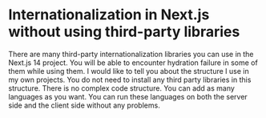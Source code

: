 # Internationalization in Next.js without using third-party libraries
There are many third-party internationalization libraries you can use in the Next.js 14 project. You will be able to encounter hydration failure in some of them while using them. I would like to tell you about the structure I use in my own projects. You do not need to install any third party libraries in this structure. There is no complex code structure. You can add as many languages as you want. You can run these languages on both the server side and the client side without any problems.
